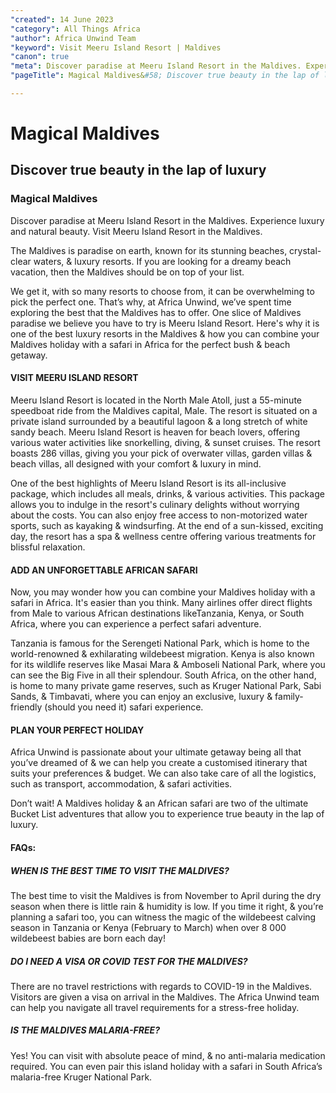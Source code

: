 ```yaml
---
"created": 14 June 2023
"category": All Things Africa
"author": Africa Unwind Team
"keyword": Visit Meeru Island Resort | Maldives
"canon": true
"meta": Discover paradise at Meeru Island Resort in the Maldives. Experience luxury and natural beauty. Visit Meeru Island Resort in the Maldives.
"pageTitle": Magical Maldives&#58; Discover true beauty in the lap of luxury | Blog

---
```


# Magical Maldives
## Discover true beauty in the lap of luxury
### Magical Maldives

Discover paradise at Meeru Island Resort in the Maldives. Experience luxury and natural beauty. Visit Meeru Island Resort in the Maldives.

The Maldives is paradise on earth, known for its stunning beaches, crystal-clear waters, & luxury resorts. If you are looking for a dreamy beach vacation, then the Maldives should be on top of your list. 

We get it, with so many resorts to choose from, it can be overwhelming to pick the perfect one. That’s why, at Africa Unwind, we’ve spent time exploring the best that the Maldives has to offer. One slice of Maldives paradise we believe you have to try is Meeru Island Resort. 
Here's why it is one of the best luxury resorts in the Maldives & how you can combine your Maldives holiday with a safari in Africa for the perfect bush & beach getaway.

#### VISIT MEERU ISLAND RESORT

Meeru Island Resort  is located in the North Male Atoll, just a 55-minute speedboat ride from the Maldives capital, Male. The resort is situated on a private island surrounded by a beautiful lagoon & a long stretch of white sandy beach. Meeru Island Resort is heaven for beach lovers, offering various water activities like snorkelling, diving, & sunset cruises. The resort boasts 286 villas, giving you your pick of overwater villas, garden villas & beach villas, all designed with your comfort & luxury in mind.


One of the best highlights of Meeru Island Resort is its all-inclusive package, which includes all meals, drinks, & various activities. This package allows you to indulge in the resort's culinary delights without worrying about the costs. You can also enjoy free access to non-motorized water sports, such as kayaking & windsurfing. At the end of a sun-kissed, exciting day, the resort has a spa & wellness centre offering various treatments for blissful relaxation.


#### ADD AN UNFORGETTABLE AFRICAN SAFARI

Now, you may wonder how you can combine your Maldives holiday with a safari in Africa. It's easier than you think. Many airlines offer direct flights from Male to various African destinations likeTanzania, Kenya, or South Africa, where you can experience a perfect safari adventure.

Tanzania is famous for the Serengeti National Park, which is home to the world-renowned & exhilarating wildebeest migration. Kenya is also known for its wildlife reserves like Masai Mara & Amboseli National Park, where you can see the Big Five in all their splendour. South Africa, on the other hand, is home to many private game reserves, such as Kruger National Park, Sabi Sands, & Timbavati, where you can enjoy an exclusive, luxury & family-friendly (should you need it) safari experience.


#### PLAN YOUR PERFECT HOLIDAY

Africa Unwind is passionate about your ultimate getaway being all that you’ve dreamed of & we can help you create a customised itinerary that suits your preferences & budget. We can also take care of all the logistics, such as transport, accommodation, & safari activities.

Don’t wait! A Maldives holiday & an African safari are two of the ultimate Bucket List adventures that allow you to experience true beauty in the lap of luxury.



#### FAQs:

##### WHEN IS THE BEST TIME TO VISIT THE MALDIVES?

The best time to visit the Maldives is from November to April during the dry season when there is little rain & humidity is low. If you time it right, & you’re planning a safari too, you can witness the magic of the wildebeest calving season in Tanzania or Kenya (February to March) when over 8 000 wildebeest babies are born each day!


##### DO I NEED A VISA OR COVID TEST FOR THE MALDIVES?

There are no travel restrictions with regards to COVID-19 in the Maldives. Visitors are given a visa on arrival in the Maldives. The Africa Unwind team can help you navigate all travel requirements for a stress-free holiday. 


##### IS THE MALDIVES MALARIA-FREE?

Yes! You can visit with absolute peace of mind, & no anti-malaria medication required. You can even pair this island holiday with a safari in South Africa’s malaria-free Kruger National Park.